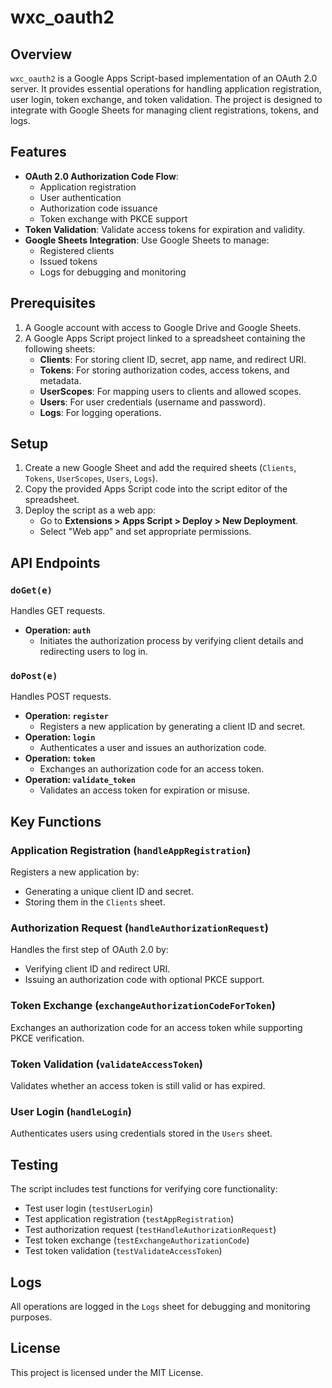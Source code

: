 # wxc_oauth2

## Overview
`wxc_oauth2` is a Google Apps Script-based implementation of an OAuth 2.0 server. It provides essential operations for handling application registration, user login, token exchange, and token validation. The project is designed to integrate with Google Sheets for managing client registrations, tokens, and logs.

## Features
- **OAuth 2.0 Authorization Code Flow**:
  - Application registration
  - User authentication
  - Authorization code issuance
  - Token exchange with PKCE support
- **Token Validation**: Validate access tokens for expiration and validity.
- **Google Sheets Integration**: Use Google Sheets to manage:
  - Registered clients
  - Issued tokens
  - Logs for debugging and monitoring

## Prerequisites
1. A Google account with access to Google Drive and Google Sheets.
2. A Google Apps Script project linked to a spreadsheet containing the following sheets:
   - **Clients**: For storing client ID, secret, app name, and redirect URI.
   - **Tokens**: For storing authorization codes, access tokens, and metadata.
   - **UserScopes**: For mapping users to clients and allowed scopes.
   - **Users**: For user credentials (username and password).
   - **Logs**: For logging operations.

## Setup
1. Create a new Google Sheet and add the required sheets (`Clients`, `Tokens`, `UserScopes`, `Users`, `Logs`).
2. Copy the provided Apps Script code into the script editor of the spreadsheet.
3. Deploy the script as a web app:
   - Go to **Extensions > Apps Script > Deploy > New Deployment**.
   - Select "Web app" and set appropriate permissions.

## API Endpoints

### `doGet(e)`
Handles GET requests.

- **Operation: `auth`**
  - Initiates the authorization process by verifying client details and redirecting users to log in.

### `doPost(e)`
Handles POST requests.

- **Operation: `register`**
  - Registers a new application by generating a client ID and secret.
- **Operation: `login`**
  - Authenticates a user and issues an authorization code.
- **Operation: `token`**
  - Exchanges an authorization code for an access token.
- **Operation: `validate_token`**
  - Validates an access token for expiration or misuse.

## Key Functions

### Application Registration (`handleAppRegistration`)
Registers a new application by:
- Generating a unique client ID and secret.
- Storing them in the `Clients` sheet.

### Authorization Request (`handleAuthorizationRequest`)
Handles the first step of OAuth 2.0 by:
- Verifying client ID and redirect URI.
- Issuing an authorization code with optional PKCE support.

### Token Exchange (`exchangeAuthorizationCodeForToken`)
Exchanges an authorization code for an access token while supporting PKCE verification.

### Token Validation (`validateAccessToken`)
Validates whether an access token is still valid or has expired.

### User Login (`handleLogin`)
Authenticates users using credentials stored in the `Users` sheet.

## Testing
The script includes test functions for verifying core functionality:
- Test user login (`testUserLogin`)
- Test application registration (`testAppRegistration`)
- Test authorization request (`testHandleAuthorizationRequest`)
- Test token exchange (`testExchangeAuthorizationCode`)
- Test token validation (`testValidateAccessToken`)

## Logs
All operations are logged in the `Logs` sheet for debugging and monitoring purposes.

## License
This project is licensed under the MIT License.

